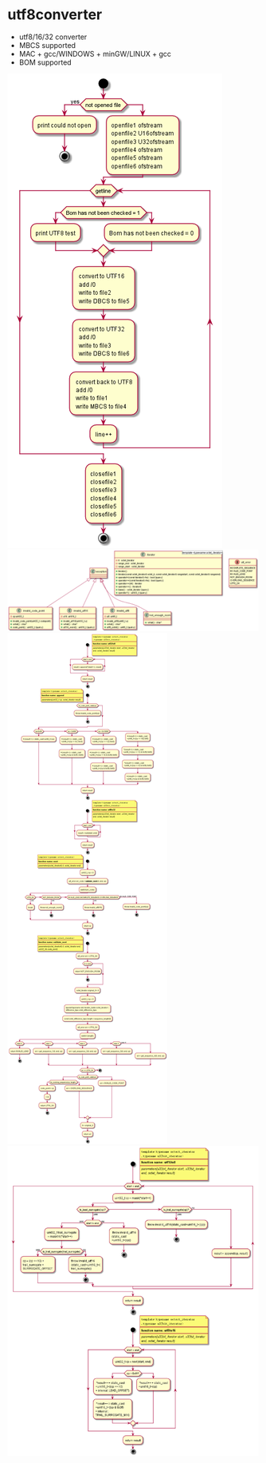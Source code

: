 # utf8converter

* utf8/16/32 converter
* MBCS supported
* MAC + gcc/WINDOWS + minGW/LINUX + gcc
* BOM supported

![main](https://github.com/spotpan/utf8converter/blob/master/pictures/main.png)
![exceptions and iterator overload](https://github.com/spotpan/utf8converter/blob/master/pictures/exceptions.png)
![surrogate and checking for valid part1](https://github.com/spotpan/utf8converter/blob/master/pictures/legalization1.png)
![surrogate and checking for valid part2](https://github.com/spotpan/utf8converter/blob/master/pictures/legalization2.png)
